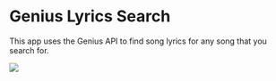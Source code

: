 # Genius Lyrics Search

This app uses the Genius API to find song lyrics for any song that you search for.

![](https://cdn.glitch.com/2f23cda5-a318-4db3-93de-c8158172598b%2FgeniusLyrics.png?1498645371227)
